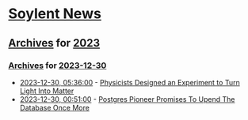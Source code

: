 # [Soylent News](../../../README.md)

## [Archives](../../index.md) for [2023](../index.md)

### [Archives](../../index.md) for [2023-12-30](index.md)

* [2023-12-30, 05:36:00](https://soylentnews.org/article.pl?sid=23/12/29/0356234&from=rss) - [Physicists Designed an Experiment to Turn Light Into Matter](https://soylentnews.org/article.pl?sid=23/12/29/0356234&from=rss)
* [2023-12-30, 00:51:00](https://soylentnews.org/article.pl?sid=23/12/29/0349240&from=rss) - [Postgres Pioneer Promises To Upend The Database Once More](https://soylentnews.org/article.pl?sid=23/12/29/0349240&from=rss)
